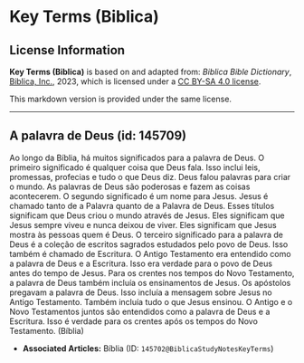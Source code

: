 # Key Terms (Biblica)

## License Information

**Key Terms (Biblica)** is based on and adapted from: _Biblica Bible Dictionary_, [Biblica, Inc.](https://www.biblica.com/), 2023, which is licensed under a [CC BY-SA 4.0 license](https://creativecommons.org/licenses/by-sa/4.0/legalcode.en).

This markdown version is provided under the same license.



--------------------------------

## A palavra de Deus (id: 145709)

Ao longo da Bíblia, há muitos significados para a palavra de Deus. O primeiro significado é qualquer coisa que Deus fala. Isso inclui leis, promessas, profecias e tudo o que Deus diz. Deus falou palavras para criar o mundo. As palavras de Deus são poderosas e fazem as coisas acontecerem. O segundo significado é um nome para Jesus. Jesus é chamado tanto de a Palavra quanto de a Palavra de Deus. Esses títulos significam que Deus criou o mundo através de Jesus. Eles significam que Jesus sempre viveu e nunca deixou de viver. Eles significam que Jesus mostra às pessoas quem é Deus. O terceiro significado para a palavra de Deus é a coleção de escritos sagrados estudados pelo povo de Deus. Isso também é chamado de Escritura. O Antigo Testamento era entendido como a palavra de Deus e a Escritura. Isso era verdade para o povo de Deus antes do tempo de Jesus. Para os crentes nos tempos do Novo Testamento, a palavra de Deus também incluía os ensinamentos de Jesus. Os apóstolos pregavam a palavra de Deus. Isso incluía a mensagem sobre Jesus no Antigo Testamento. Também incluía tudo o que Jesus ensinou. O Antigo e o Novo Testamentos juntos são entendidos como a palavra de Deus e a Escritura. Isso é verdade para os crentes após os tempos do Novo Testamento. (Bíblia)

* **Associated Articles:** Bíblia (ID: `145702@BiblicaStudyNotesKeyTerms`)

